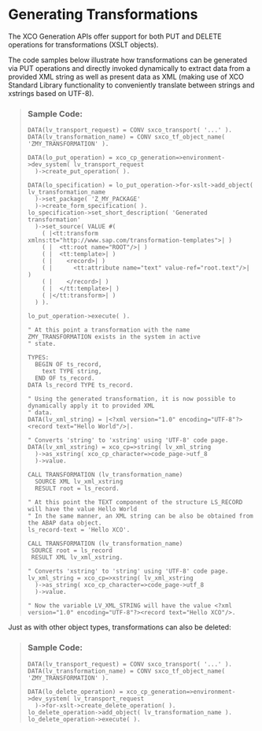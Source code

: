 <!-- loio8e958e24159f4ece888fd72d91993346 -->

# Generating Transformations

The XCO Generation APIs offer support for both PUT and DELETE operations for transformations \(XSLT objects\).

The code samples below illustrate how transformations can be generated via PUT operations and directly invoked dynamically to extract data from a provided XML string as well as present data as XML \(making use of XCO Standard Library functionality to conveniently translate between strings and xstrings based on UTF-8\).

> ### Sample Code:  
> ```abap
> DATA(lv_transport_request) = CONV sxco_transport( '...' ).
> DATA(lv_transformation_name) = CONV sxco_tf_object_name( 'ZMY_TRANSFORMATION' ).
>  
> DATA(lo_put_operation) = xco_cp_generation=>environment->dev_system( lv_transport_request
>   )->create_put_operation( ).
>  
> DATA(lo_specification) = lo_put_operation->for-xslt->add_object( lv_transformation_name
>   )->set_package( 'Z_MY_PACKAGE'
>   )->create_form_specification( ).
> lo_specification->set_short_description( 'Generated transformation'
>   )->set_source( VALUE #(
>     ( |<tt:transform xmlns:tt="http://www.sap.com/transformation-templates">| )
>     ( |  <tt:root name="ROOT"/>| )
>     ( |  <tt:template>| )
>     ( |    <record>| )
>     ( |      <tt:attribute name="text" value-ref="root.text"/>| )
>     ( |    </record>| )
>     ( |  </tt:template>| )
>     ( |</tt:transform>| )
>   ) ).
>  
> lo_put_operation->execute( ).
>  
> " At this point a transformation with the name ZMY_TRANSFORMATION exists in the system in active
> " state.
>  
> TYPES:
>   BEGIN OF ts_record,
>     text TYPE string,
>   END OF ts_record.
> DATA ls_record TYPE ts_record.
>  
> " Using the generated transformation, it is now possible to dynamically apply it to provided XML
> " data.
> DATA(lv_xml_string) = |<?xml version="1.0" encoding="UTF-8"?><record text="Hello World"/>|.
>  
> " Converts 'string' to 'xstring' using 'UTF-8' code page.
> DATA(lv_xml_xstring) = xco_cp=>string( lv_xml_string
>   )->as_xstring( xco_cp_character=>code_page->utf_8
>   )->value.
>  
> CALL TRANSFORMATION (lv_transformation_name)
>   SOURCE XML lv_xml_xstring
>   RESULT root = ls_record.
>  
> " At this point the TEXT component of the structure LS_RECORD will have the value Hello World
> " In the same manner, an XML string can be also be obtained from the ABAP data object.
> ls_record-text = 'Hello XCO'.
>  
> CALL TRANSFORMATION (lv_transformation_name)
>  SOURCE root = ls_record
>  RESULT XML lv_xml_xstring.
>  
> " Converts 'xstring' to 'string' using 'UTF-8' code page.
> lv_xml_string = xco_cp=>xstring( lv_xml_xstring
>   )->as_string( xco_cp_character=>code_page->utf_8
>   )->value.
>  
> " Now the variable LV_XML_STRING will have the value <?xml version="1.0" encoding="UTF-8"?><record text="Hello XCO"/>.
> 
> ```

Just as with other object types, transformations can also be deleted:

> ### Sample Code:  
> ```abap
> DATA(lv_transport_request) = CONV sxco_transport( '...' ).
> DATA(lv_transformation_name) = CONV sxco_tf_object_name( 'ZMY_TRANSFORMATION' ).
>  
> DATA(lo_delete_operation) = xco_cp_generation=>environment->dev_system( lv_transport_request
>   )->for-xslt->create_delete_operation( ).
> lo_delete_operation->add_object( lv_transformation_name ).
> lo_delete_operation->execute( ).
> ```

